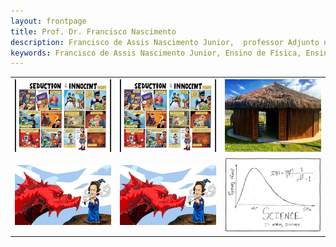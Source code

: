 ```yaml
---
layout: frontpage
title: Prof. Dr. Francisco Nascimento
description: Francisco de Assis Nascimento Junior,  professor Adjunto no Campus Sosígenes Costa da Universidade Federal do Sul da Bahia em Porto Seguro (BA), atuo na formação de professores; pesquisa as relações de identidade de gênero/étnico-raciais com a Ciência através de Histórias em Quadrinhos de Super-Heróis.
keywords: Francisco de Assis Nascimento Junior, Ensino de Física, Ensino de Ciências, histórias em quadrinhos, super-heróis, relações étnico-raciais,  comunidade de aprendizagem
---
```




<table class="wide">
<tr>
  <td class="left">
    <a href="https://itxesco.github.io/pages/hq.html">
        <img src="assets/publpics/iplotCorr.jpg" alt="Histórias em Quadrinhos de super-heróis e ensino de física e ensino de Ciências" title="pesquisa"/>
    </a>
  </td>
  <td class="center">
    <a href="https://itxesco.github.io/pages/hq.html">
        <img src="assets/publpics/iplotCorr.jpg" alt="Histórias em Quadrinhos de super-heróis e ensino de física e ensino de Ciências" title="pesquisa"/>
    </a>
  </td>
  <td class="right">
    <a href="https://itxesco.github.io/pages/oca.html">
        <img src="assets/publpics/mppdiag_fig4.jpg" alt="projeto Oca da Ciência na Escola" title="extensão"/>
    </a>
  </td>
</tr>
<tr>
  <td class="left">
    <a href="https://itxesco.github.io/pages/rpg.html">
        <img src="assets/publpics/samplemixups_fig7.jpg" alt="Jogos de RPG e Educação Ensino de Física e Ensino de Ciências" title="pesquisa"/>
    </a>
  </td>
  <td class="center">
    <a href="https://itxesco.github.io/pages/rpg.html">
        <img src="assets/publpics/samplemixups_fig7.jpg" alt="Jogos de RPG e Educação Ensino de Física e Ensino de Ciências" title="pesquisa"/>
    </a>
  </td>
  <td class="right">
    <a href="https://itxesco.github.io/pages/ensino.html">
        <img src="assets/publpics/rqtl2_fig1c.jpg" alt="ensino" title="ensino"/>
    </a>
  </td>
</tr>
</table>
<!-- Meu comentário em HTML
<div class="navbar">
  <div class="navbar-inner">
      <ul class="nav">

                <li><a href="http://itxesco.github.io/pages/favoritos.html">favoritos</a></li>

      </ul>
  </div>
</div>
-->
